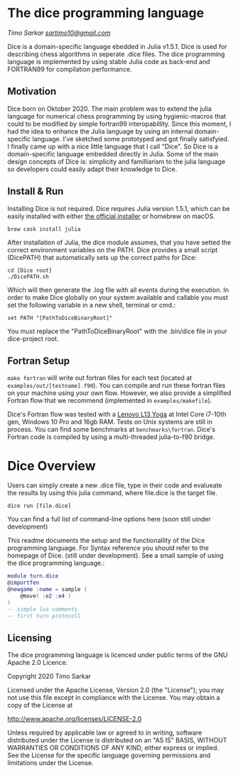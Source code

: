 The dice programming language
==========================

_Timo Sarkar <sartimo10@gmail.com>_

Dice is a domain-specific language ebedded in Julia v1.5.1. Dice is used for describing chess algorithms in seperate .dice files. The dice programming language is implemented by using stable Julia code as back-end and FORTRAN99 for compilation performance. 


Motivation
------------

Dice born on Oktober 2020. The main problem was to extend the julia language for numerical chess programming by using hygienic-macros that could to be modified by simple fortran99 interopabillity. Since this moment, I had the idea to enhance the Julia language by using an internal domain-specific language. I've sketched some prototyped and got finally satisfyied. I finally came up with a nice little language that I call "Dice". So Dice is a domain-specific language embedded directly in Julia. Some of the main design concepts of Dice is: simplicity and familliarism to the julia language so developers could easily adapt their knowledge to Dice.

<!--[See my SIGGRAPH 2016 Paper on the design of Dice](http://graphics.stanford.edu/papers/Dice/)-->

Install & Run
-------------

Installing Dice is not required. Dice requires Julia version 1.5.1, which can be easily installed with either <a href="">the official installer</a> or homebrew on macOS. 

    brew cask install julia

After installation of Julia, the dice module assumes, that you have setted the correct environment variables on the PATH. Dice provides a small script (DicePATH) that automatically sets up the correct paths for Dice:

    cd [Dice root]
    ./DicePATH.sh

Which will then generate the .log file with all events during the execution. In order to make Dice globally on your system available and callable you must set the following variable in a new shell, terminal or cmd.:

    set PATH "[PathToDiceBinaryRoot]"

You must replace the "PathToDiceBinaryRoot" with the .bin/dice file in your dice-project root.

Fortran Setup
----------

`make fortran` will write out fortran files for each test (located at `examples/out/[testname].f90`). You can compile and run these fortran files on your machine using your own flow. However, we also provide a simplified Fortran flow that we recommend (implemented in `examples/makefile`). 

Dice's Fortran flow was tested with a [Lenovo L13 Yoga]() at Intel Core i7-10th gen, Windows 10 Pro and 16gb RAM. Tests on Unix systems are still in process. You can find some benchmarks at `benchmarks\fortran`. Dice's Fortran code is compiled by using a multi-threaded julia-to-f90 bridge.  

Dice Overview
========

Users can simply create a new .dice file, type in their code and evalueate the results by using this julia command, where file.dice is the target file.

    dice run [file.dice]

You can find a full list of command-line options here (soon still uinder development)

This readme documents the setup and the functionallity of the Dice programming language. For Syntax reference you should refer to the homepage of Dice. (still under development). See a small sample of using the dice programming language.:

```lua
module turn.dice
@importfen
@newgame :name = sample (
    @move( :e2 :e4 )
)
-- simple lua comments
-- first turn protocoll
```
<!--
```julia

using dice.jl
module ab.local
function alpha-beta ( turn )
   @turn  = nothing
   @deep  = 4
   @reply = max(deep, -∞, +∞)
   if ( turn == nothing )
        print("matt")
   else 
        do turn
   end
   -- simple Lua-like comments
   -- simple alpha-beta search 
end
```-->

Licensing
----------

The dice programming language is licenced under public terms of the GNU Apache 2.0 Licence. 

Copyright 2020 Timo Sarkar 

Licensed under the Apache License, Version 2.0 (the "License");
you may not use this file except in compliance with the License.
You may obtain a copy of the License at

http://www.apache.org/licenses/LICENSE-2.0

Unless required by applicable law or agreed to in writing, software
distributed under the License is distributed on an "AS IS" BASIS,
WITHOUT WARRANTIES OR CONDITIONS OF ANY KIND, either express or implied.
See the License for the specific language governing permissions and
limitations under the License.

